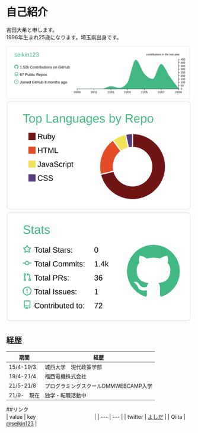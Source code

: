 # 自己紹介  
吉田大希と申します。  
1996年生まれ25歳になります。埼玉県出身です。

[![](https://raw.githubusercontent.com/seikin123/seikin123/master/profile-summary-card-output/vue/0-profile-details.svg)](https://github.com/vn7n24fzkq/github-profile-summary-cards)
[![](https://raw.githubusercontent.com/seikin123/seikin123/master/profile-summary-card-output/vue/1-repos-per-language.svg)](https://github.com/vn7n24fzkq/github-profile-summary-cards) [![](https://raw.githubusercontent.com/seikin123/seikin123/master/profile-summary-card-output/vue/3-stats.svg)](https://github.com/vn7n24fzkq/github-profile-summary-cards)  

## 経歴  
| 期間 | 経歴 　　　　　　　　　　　|
| --- | --- |
| 15/4-19/3 | 城西大学　現代政策学部 |
| 19/4-21/4 | 福西電機株式会社 |
| 21/5-21/8 | プログラミングスクールDMMWEBCAMP入学 |
| 21/9-　現在 | 独学・転職活動中 |  

##リンク  
| value | key 　　　　　　　　　　　|
| --- | --- |
|  twitter | [よしだ](https://twitter.com/PJQ5aZrSKpdFuQC) |
| Qiita | [@seikin123](https://qiita.com/seikin123) |

